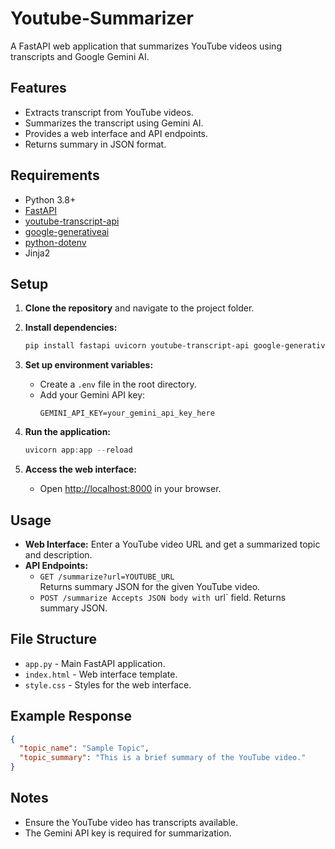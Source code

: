 # Youtube-Summarizer

A FastAPI web application that summarizes YouTube videos using transcripts and Google Gemini AI.

## Features

- Extracts transcript from YouTube videos.
- Summarizes the transcript using Gemini AI.
- Provides a web interface and API endpoints.
- Returns summary in JSON format.

## Requirements

- Python 3.8+
- [FastAPI](https://fastapi.tiangolo.com/)
- [youtube-transcript-api](https://github.com/jdepoix/youtube-transcript-api)
- [google-generativeai](https://pypi.org/project/google-generativeai/)
- [python-dotenv](https://pypi.org/project/python-dotenv/)
- Jinja2

## Setup

1. **Clone the repository** and navigate to the project folder.

2. **Install dependencies:**
   ```powershell
   pip install fastapi uvicorn youtube-transcript-api google-generativeai python-dotenv jinja2
   ```

3. **Set up environment variables:**
   - Create a `.env` file in the root directory.
   - Add your Gemini API key:
     ```
     GEMINI_API_KEY=your_gemini_api_key_here
     ```

4. **Run the application:**
   ```powershell
   uvicorn app:app --reload
   ```

5. **Access the web interface:**
   - Open [http://localhost:8000](http://localhost:8000) in your browser.

## Usage

- **Web Interface:** Enter a YouTube video URL and get a summarized topic and description.
- **API Endpoints:**
  - `GET /summarize?url=YOUTUBE_URL`  
    Returns summary JSON for the given YouTube video.
  - `POST /summarize
    Accepts JSON body with `url` field. Returns summary JSON.

## File Structure

- `app.py` - Main FastAPI application.
- `index.html` - Web interface template.
- `style.css` - Styles for the web interface.

## Example Response
```json
{
  "topic_name": "Sample Topic",
  "topic_summary": "This is a brief summary of the YouTube video."
}
```

## Notes

- Ensure the YouTube video has transcripts available.
- The Gemini API key is required for summarization.
